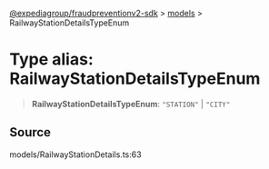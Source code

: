 [@expediagroup/fraudpreventionv2-sdk](../../index.md) > [models](../index.md) > RailwayStationDetailsTypeEnum

# Type alias: RailwayStationDetailsTypeEnum

> **RailwayStationDetailsTypeEnum**: `"STATION"` \| `"CITY"`

## Source

models/RailwayStationDetails.ts:63

